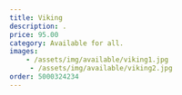 ```yaml
---
title: Viking
description: .
price: 95.00
category: Available for all.
images: 
    - /assets/img/available/viking1.jpg
     - /assets/img/available/viking2.jpg
order: 5000324234
---
```

